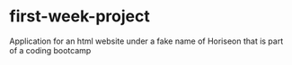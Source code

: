 # first-week-project
Application for an html website under a fake name of Horiseon that is part of a coding bootcamp
